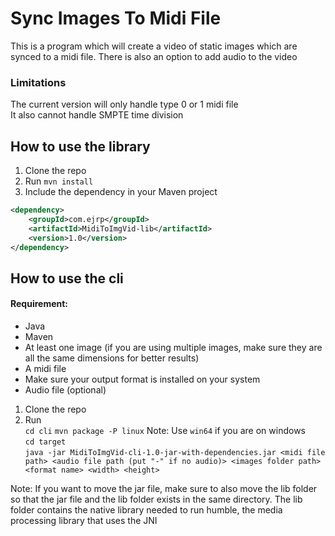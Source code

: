# Sync Images To Midi File
This is a program which will create a video of static images
which are synced to a midi file. There is also an option to add audio to the video

### Limitations
The current version will only handle type 0 or 1 midi file    
It also cannot handle SMPTE time division  

## How to use the library
1. Clone the repo
2. Run `mvn install`
3. Include the dependency in your Maven project
```xml
<dependency>
    <groupId>com.ejrp</groupId>
    <artifactId>MidiToImgVid-lib</artifactId>
    <version>1.0</version>
</dependency>
```

## How to use the cli
#### Requirement: 
- Java
- Maven
- At least one image (if you are using multiple images, make sure they are all the same dimensions for better results)
- A midi file
- Make sure your output format is installed on your system
- Audio file (optional)  

1. Clone the repo
2. Run   
`cd cli`
`mvn package -P linux` Note: Use `win64` if you are on windows     
`cd target`  
`java -jar MidiToImgVid-cli-1.0-jar-with-dependencies.jar <midi file path> <audio file path (put "-" if no audio)> <images folder path> <format name> <width> <height>`  

Note: If you want to move the jar file, make sure to also move the lib folder so that the jar file
and the lib folder exists in the same directory. The lib folder contains the native library
needed to run humble, the media processing library that uses the JNI
